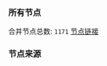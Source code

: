 ### 所有节点
合并节点总数: `1171`
[节点链接](https://raw.githubusercontent.com/rzhy1/11/master/sub/sub_merge_base64.txt)

### 节点来源
